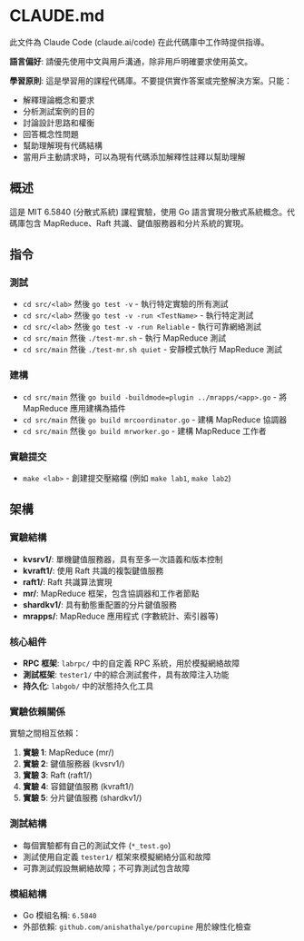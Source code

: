 # CLAUDE.md

此文件為 Claude Code (claude.ai/code) 在此代碼庫中工作時提供指導。

**語言偏好**: 請優先使用中文與用戶溝通，除非用戶明確要求使用英文。

**學習原則**: 這是學習用的課程代碼庫。不要提供實作答案或完整解決方案。只能：
- 解釋理論概念和要求
- 分析測試案例的目的
- 討論設計思路和權衡
- 回答概念性問題
- 幫助理解現有代碼結構
- 當用戶主動請求時，可以為現有代碼添加解釋性註釋以幫助理解

## 概述

這是 MIT 6.5840 (分散式系統) 課程實驗，使用 Go 語言實現分散式系統概念。代碼庫包含 MapReduce、Raft 共識、鍵值服務器和分片系統的實現。

## 指令

### 測試
- `cd src/<lab>` 然後 `go test -v` - 執行特定實驗的所有測試
- `cd src/<lab>` 然後 `go test -v -run <TestName>` - 執行特定測試
- `cd src/<lab>` 然後 `go test -v -run Reliable` - 執行可靠網絡測試
- `cd src/main` 然後 `./test-mr.sh` - 執行 MapReduce 測試
- `cd src/main` 然後 `./test-mr.sh quiet` - 安靜模式執行 MapReduce 測試

### 建構
- `cd src/main` 然後 `go build -buildmode=plugin ../mrapps/<app>.go` - 將 MapReduce 應用建構為插件
- `cd src/main` 然後 `go build mrcoordinator.go` - 建構 MapReduce 協調器
- `cd src/main` 然後 `go build mrworker.go` - 建構 MapReduce 工作者

### 實驗提交
- `make <lab>` - 創建提交壓縮檔 (例如 `make lab1`, `make lab2`)

## 架構

### 實驗結構
- **kvsrv1/**: 單機鍵值服務器，具有至多一次語義和版本控制
- **kvraft1/**: 使用 Raft 共識的複製鍵值服務
- **raft1/**: Raft 共識算法實現
- **mr/**: MapReduce 框架，包含協調器和工作者節點
- **shardkv1/**: 具有動態重配置的分片鍵值服務
- **mrapps/**: MapReduce 應用程式 (字數統計、索引器等)

### 核心組件
- **RPC 框架**: `labrpc/` 中的自定義 RPC 系統，用於模擬網絡故障
- **測試框架**: `tester1/` 中的綜合測試套件，具有故障注入功能
- **持久化**: `labgob/` 中的狀態持久化工具

### 實驗依賴關係
實驗之間相互依賴：
1. **實驗 1**: MapReduce (mr/)
2. **實驗 2**: 鍵值服務器 (kvsrv1/)
3. **實驗 3**: Raft (raft1/)
4. **實驗 4**: 容錯鍵值服務 (kvraft1/)
5. **實驗 5**: 分片鍵值服務 (shardkv1/)

### 測試結構
- 每個實驗都有自己的測試文件 (`*_test.go`)
- 測試使用自定義 `tester1/` 框架來模擬網絡分區和故障
- 可靠測試假設無網絡故障；不可靠測試包含故障

### 模組結構
- Go 模組名稱: `6.5840`
- 外部依賴: `github.com/anishathalye/porcupine` 用於線性化檢查